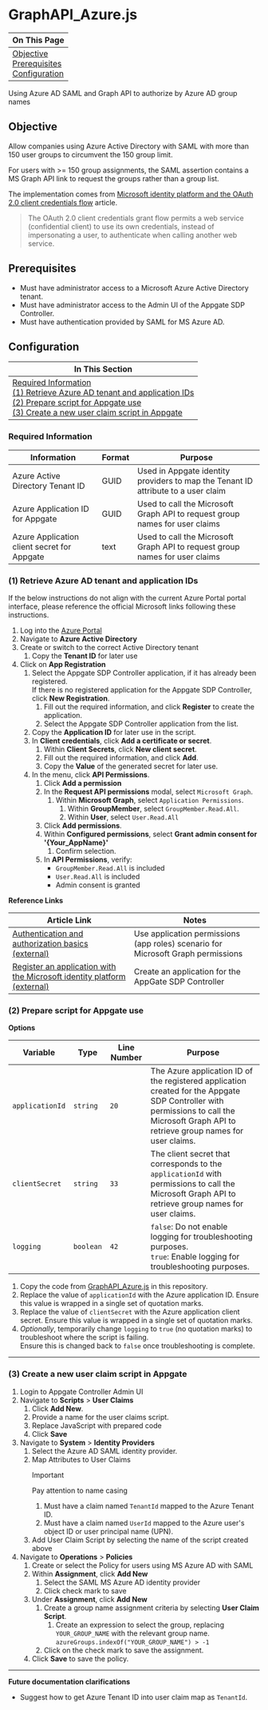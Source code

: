 # GraphAPI_Azure.js

| On This Page |
| --- |
| [Objective](#objective)<br>[Prerequisites](#prerequisites)<br>[Configuration](#configuration) |

Using Azure AD SAML and Graph API to authorize by Azure AD group names

## Objective

Allow companies using Azure Active Directory with SAML with more than 150 user groups to circumvent the 150 group limit.

For users with >= 150 group assignments, the SAML assertion contains a MS Graph API link to request the groups rather
than a group list.

The implementation comes
from [Microsoft identity platform and the OAuth 2.0 client credentials flow](https://docs.microsoft.com/en-us/azure/active-directory/develop/v2-oauth2-client-creds-grant-flow)
article.

> The OAuth 2.0 client credentials grant flow permits a web service (confidential client) to use its own credentials,
> instead of impersonating a user, to authenticate when calling another web service.

## Prerequisites

* Must have administrator access to a Microsoft Azure Active Directory tenant.
* Must have administrator access to the Admin UI of the Appgate SDP Controller.
* Must have authentication provided by SAML for MS Azure AD.

## Configuration

| In This Section                                                                                                                                                                                                                                                                                                                  |
|----------------------------------------------------------------------------------------------------------------------------------------------------------------------------------------------------------------------------------------------------------------------------------------------------------------------------------|
| [Required Information](#required-information)<br>[(1) Retrieve Azure AD tenant and application IDs](#1-retrieve-azure-ad-tenant-and-application-ids)<br>[(2) Prepare script for Appgate use](#2-prepare-script-for-appgate-use)<br>[(3) Create a new user claim script in Appgate](#3-create-a-new-user-claim-script-in-appgate) |

### Required Information

| Information                                 | Format | Purpose                                                                           |
|---------------------------------------------|--------|-----------------------------------------------------------------------------------|
| Azure Active Directory Tenant ID            | GUID   | Used in Appgate identity providers to map the Tenant ID attribute to a user claim |
| Azure Application ID for Appgate            | GUID   | Used to call the Microsoft Graph API to request group names for user claims       |
| Azure Application client secret for Appgate | text   | Used to call the Microsoft Graph API to request group names for user claims       |       

### (1) Retrieve Azure AD tenant and application IDs

If the below instructions do not align with the current Azure Portal portal interface, please reference the official
Microsoft links following these instructions.

1. Log into the [Azure Portal](https://portal.azure.com/#home)
1. Navigate to **Azure Active Directory**
1. Create or switch to the correct Active Directory tenant
    1. Copy the **Tenant ID** for later use
1. Click on **App Registration**
    1. Select the Appgate SDP Controller application, if it has already been registered.
       <br>If there is no registered application for the Appgate SDP Controller, click **New Registration**.
        1. Fill out the required information, and click **Register** to create the application.
        1. Select the Appgate SDP Controller application from the list.
    1. Copy the **Application ID** for later use in the script.
    1. In **Client credentials**, click **Add a certificate or secret**.
        1. Within **Client Secrets**, click **New client secret**.
        1. Fill out the required information, and click **Add**.
        1. Copy the **Value** of the generated secret for later use.
    1. In the menu, click **API Permissions**.
        1. Click **Add a permission**
        1. In the **Request API permissions** modal, select `Microsoft Graph`.
            1. Within **Microsoft Graph**, select `Application Permissions`.
                1. Within **GroupMember**, select `GroupMember.Read.All`.
                1. Within **User**, select `User.Read.All`
        1. Click **Add permissions**.
        1. Within **Configured permissions**, select **Grant admin consent for '{Your_AppName}'**
            1. Confirm selection.
        1. In **API Permissions**, verify:
            - `GroupMember.Read.All` is included
            - `User.Read.All` is included
            - Admin consent is granted

**Reference Links**

| Article Link                                                                                                                           | Notes                                                                            |
|----------------------------------------------------------------------------------------------------------------------------------------|----------------------------------------------------------------------------------|
| [Authentication and authorization basics (external)](https://learn.microsoft.com/en-us/graph/auth/auth-concepts)                       | Use application permissions (app roles) scenario for Microsoft Graph permissions |
| [Register an application with the Microsoft identity platform (external)](https://docs.microsoft.com/en-us/graph/auth-register-app-v2) | Create an application for the AppGate SDP Controller                             |

### (2) Prepare script for Appgate use

**Options**

| Variable        | Type      | Line Number | Purpose                                                                                                                                                                                 |
|-----------------|-----------|-------------|-----------------------------------------------------------------------------------------------------------------------------------------------------------------------------------------|
| `applicationId` | `string`  | `20`        | The Azure application ID of the registered application created for the Appgate SDP Controller with permissions to call the Microsoft Graph API to retrieve group names for user claims. |
| `clientSecret`  | `string`  | `33`        | The client secret that corresponds to the `applicationId` with permissions to call the Microsoft Graph API to retrieve group names for user claims.                                     |
| `logging`       | `boolean` | `42`        | `false`: Do not enable logging for troubleshooting purposes.<br>`true`: Enable logging for troubleshooting purposes.                                                                    |

1. Copy the code from [GraphAPI_Azure.js](./GraphAPI_Azure.js) in this repository.
2. Replace the value of `applicationId` with the Azure application ID. Ensure this value is wrapped in a single set of
   quotation marks.
3. Replace the value of `clientSecret` with the Azure application client secret. Ensure this value is wrapped in a
   single set of quotation marks.
4. _Optionally_, temporarily change `logging` to `true` (no quotation marks) to troubleshoot where the script is
   failing.<br>Ensure this is changed back to `false` once troubleshooting is complete.

---

### (3) Create a new user claim script in Appgate

1. Login to Appgate Controller Admin UI
1. Navigate to **Scripts** > **User Claims**
    1. Click **Add New**.
    1. Provide a name for the user claims script.
    1. Replace JavaScript with prepared code
    1. Click **Save**
1. Navigate to **System** > **Identity Providers**
    1. Select the Azure AD SAML identity provider.
    1. Map Attributes to User Claims
       > [!IMPORTANT]
       > Pay attention to name casing 
        1. Must have a claim named `TenantId` mapped to the Azure Tenant ID.
        1. Must have a claim named `UserId` mapped to the Azure user's object ID or user principal name (UPN).
    1. Add User Claim Script by selecting the name of the script created above
1. Navigate to **Operations** > **Policies**
    1. Create or select the Policy for users using MS Azure AD with SAML
    1. Within **Assignment**, click **Add New**
        1. Select the SAML MS Azure AD identity provider
        1. Click check mark to save
    1. Under **Assignment**, click **Add New**
        1. Create a group name assignment criteria by selecting **User Claim Script**.
            1. Create an expression to select the group, replacing `YOUR_GROUP_NAME` with the relevant group
               name. ```azureGroups.indexOf("YOUR_GROUP_NAME") > -1```
        1. Click on the check mark to save the assignment.
    1. Click **Save** to save the policy.
---

**Future documentation clarifications**
- Suggest how to get Azure Tenant ID into user claim map as `TenantId`.
